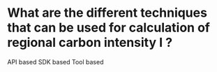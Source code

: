 

# What are the different techniques that can be used for calculation of regional carbon intensity I ?

API based
SDK based
Tool based